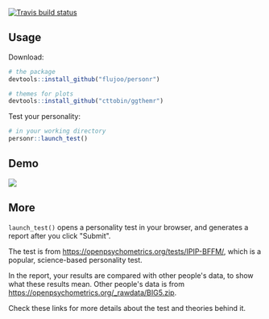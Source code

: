 
<!-- badges: start -->
[![Travis build status](https://travis-ci.com/flujoo/personr.svg?branch=master)](https://travis-ci.com/flujoo/personr)
<!-- badges: end -->


## Usage

Download:

```r
# the package
devtools::install_github("flujoo/personr")

# themes for plots
devtools::install_github("cttobin/ggthemr")
```

Test your personality:

```r
# in your working directory
personr::launch_test()
```


## Demo

![](demo.gif)


## More

`launch_test()` opens a personality test in your browser, and generates a report after you click "Submit".

The test is from <https://openpsychometrics.org/tests/IPIP-BFFM/>, which is a popular, science-based personality test.

In the report, your results are compared with other people's data, to show what these results mean. Other people's data is from <https://openpsychometrics.org/_rawdata/BIG5.zip>.

Check these links for more details about the test and theories behind it.
